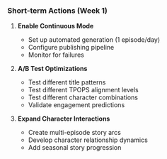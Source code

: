 ### Short-term Actions (Week 1)

1. **Enable Continuous Mode**
   - Set up automated generation (1 episode/day)
   - Configure publishing pipeline
   - Monitor for failures

2. **A/B Test Optimizations**
   - Test different title patterns
   - Test different TPOPS alignment levels
   - Test different character combinations
   - Validate engagement predictions

3. **Expand Character Interactions**
   - Create multi-episode story arcs
   - Develop character relationship dynamics
   - Add seasonal story progression
